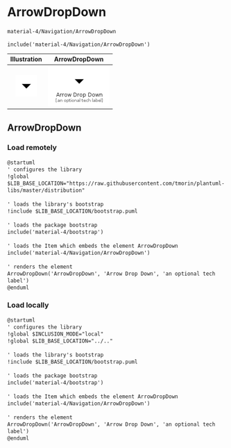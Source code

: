 # ArrowDropDown


```text
material-4/Navigation/ArrowDropDown
```

```text
include('material-4/Navigation/ArrowDropDown')
```



| Illustration | ArrowDropDown |
| :---: | :---: |
| ![illustration for Illustration](../../material-4/Navigation/ArrowDropDown.png) | ![illustration for ArrowDropDown](../../material-4/Navigation/ArrowDropDown.Local.png) |




## ArrowDropDown

### Load remotely
```plantuml
@startuml
' configures the library
!global $LIB_BASE_LOCATION="https://raw.githubusercontent.com/tmorin/plantuml-libs/master/distribution"

' loads the library's bootstrap
!include $LIB_BASE_LOCATION/bootstrap.puml

' loads the package bootstrap
include('material-4/bootstrap')

' loads the Item which embeds the element ArrowDropDown
include('material-4/Navigation/ArrowDropDown')

' renders the element
ArrowDropDown('ArrowDropDown', 'Arrow Drop Down', 'an optional tech label')
@enduml
```

### Load locally
```plantuml
@startuml
' configures the library
!global $INCLUSION_MODE="local"
!global $LIB_BASE_LOCATION="../.."

' loads the library's bootstrap
!include $LIB_BASE_LOCATION/bootstrap.puml

' loads the package bootstrap
include('material-4/bootstrap')

' loads the Item which embeds the element ArrowDropDown
include('material-4/Navigation/ArrowDropDown')

' renders the element
ArrowDropDown('ArrowDropDown', 'Arrow Drop Down', 'an optional tech label')
@enduml
```

